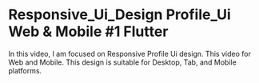 # Responsive_Ui_Design Profile_Ui Web & Mobile #1 Flutter

In this video, I am focused on Responsive Profile Ui design. This video for Web and Mobile. This design is suitable for Desktop, Tab, and Mobile platforms.
